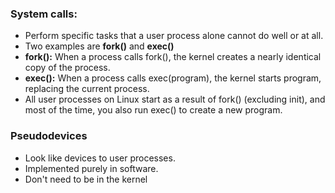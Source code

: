 <h3>System calls:</h3>

<ul>
    <li>Perform specific tasks that a user process alone cannot do well or at all.</li>
    <li>Two examples are <b>fork()</b> and <b>exec()</b></li>
    <li><b>fork():</b> When a process calls fork(), the kernel creates a nearly identical copy of the process.</li>
    <li><b>exec():</b> When a process calls exec(program), the kernel starts program, replacing the current process.</li>
    <li>All user processes on Linux start as a result of fork() (excluding init), and most of the time, you also run exec() to create a new program.</li>
</ul>

<h3>Pseudodevices</h3>

<ul>
    <li>Look like devices to user processes.</li>
    <li>Implemented purely in software.</li>
    <li>Don't need to be in the kernel</li>
</ul>


